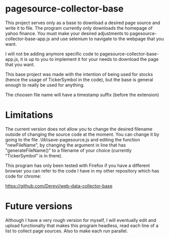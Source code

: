 # pagesource-collector-base

This project serves only as a base to download a desired page source and write it to file. The program currently only downloads the homepage of yahoo finance. You must make your desired adjustments to pagesource-collector-base-app.js and use selenium to navigate to the webpage that you want.

I will not be adding anymore specific code to pagesource-collector-base-app.js, it is up to you to implement it for your needs to download the page that you want.

This base project was made with the intention of being used for stocks (hence the usage of TickerSymbol in the code), but the base is general enough to really be used for anything.

The choosen file name will have a timestamp suffix (before the extension)



# Limitations

The current version does not allow you to change the desired filename outside of changing the source code at the moment.  You can change it by going to the file .\lib\save-pagesource.js and editing the function "newFileName", by changing the argument in  line that has "generateFileName()" to a filename of your choice (currently "TickerSymbol" is in there).

This program has only been tested with Firefox if you have a different browser you can refer to the code I have in my other repository which has code for chrome:

https://github.com/Derevi/web-data-collector-base


# Future versions

Although I have a very rough version for myself, I will eventually edit and upload functionalty that makes this program headless, read each line of a list to collect page sources. Also to make each run parallel.

